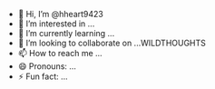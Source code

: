 - 👋 Hi, I’m @hheart9423
- 👀 I’m interested in ...
- 🌱 I’m currently learning ...
- 💞️ I’m looking to collaborate on ...WILDTHOUGHTS
- 📫 How to reach me ...
- 😄 Pronouns: ...
- ⚡ Fun fact: ...

<!---
hheart9423/hheart9423 is a ✨ special ✨ repository because its `README.md` (this file) appears on your GitHub profile.
You can click the Preview link to take a look at your changes.
--->
